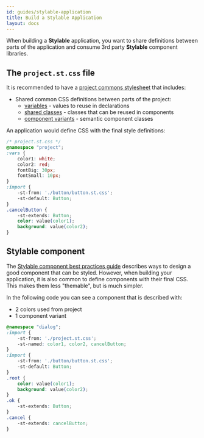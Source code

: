 ```yaml
---
id: guides/stylable-application
title: Build a Stylable Application
layout: docs
---
```


When building a **Stylable** application, you want to share definitions between parts of the application and consume 3rd party **Stylable** component libraries. 

## The `project.st.css` file

It is recommended to have a [project commons stylesheet](./project-commons.md) that includes:

* Shared common CSS definitions between parts of the project:
    * [variables](../references/variables.md) - values to reuse in declarations
    * [shared classes](./shared-classes.md) - classes that can be reused in components
    * [component variants](./component-variants.md) - semantic component classes

An application would define CSS with the final style definitions:

```css
/* project.st.css */
@namespace "project";
:vars {
    color1: white;
    color2: red;
    fontBig: 30px;
    fontSmall: 10px;
}
:import {
    -st-from: './button/button.st.css';
    -st-default: Button;
}
.cancelButton {
    -st-extends: Button;
    color: value(color1);
    background: value(color2);
}
```

## Stylable component

The [Stylable component best practices guide](./stylable-component-best-practices.md) describes ways to design a good component that can be styled. However, when building your application, it is also common to define components with their final CSS. This makes them less "themable", but is much simpler.

In the following code you can see a component that is described with:
* 2 colors used from project
* 1 component variant

```css
@namespace "dialog";
:import {
    -st-from: './project.st.css';
    -st-named: color1, color2, cancelButton;
}
:import {
    -st-from: './button/button.st.css';
    -st-default: Button;
}
.root {
    color: value(color1);
    background: value(color2);
}
.ok {
    -st-extends: Button;
}
.cancel {
    -st-extends: cancelButton;
}
```
